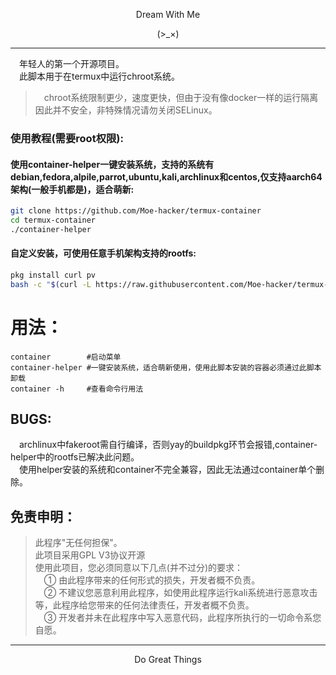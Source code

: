 <p align="center">Dream With Me</p>        
<p align="center">(>_×)</p> 

-----------      

&emsp;年轻人的第一个开源项目。      
&emsp;此脚本用于在termux中运行chroot系统。     
> &emsp;chroot系统限制更少，速度更快，但由于没有像docker一样的运行隔离因此并不安全，非特殊情况请勿关闭SELinux。      

### 使用教程(需要root权限):               
#### 使用container-helper一键安装系统，支持的系统有debian,fedora,alpile,parrot,ubuntu,kali,archlinux和centos,仅支持aarch64架构(一般手机都是)，适合萌新:         
```sh
git clone https://github.com/Moe-hacker/termux-container 
cd termux-container
./container-helper
```
#### 自定义安装，可使用任意手机架构支持的rootfs:
```sh
pkg install curl pv
bash -c "$(curl -L https://raw.githubusercontent.com/Moe-hacker/termux-container/main/container-zh)"
```
# 用法：
```shell
container        #启动菜单
container-helper #一键安装系统，适合萌新使用，使用此脚本安装的容器必须通过此脚本卸载
container -h     #查看命令行用法
```    
## BUGS:        
&emsp;archlinux中fakeroot需自行编译，否则yay的buildpkg环节会报错,container-helper中的rootfs已解决此问题。  
&emsp;使用helper安装的系统和container不完全兼容，因此无法通过container单个删除。    
## 免责申明：        
> 此程序"无任何担保"。          
> 此项目采用GPL V3协议开源          
> 使用此项目，您必须同意以下几点(并不过分)的要求：             
> &emsp;① 由此程序带来的任何形式的损失，开发者概不负责。      
> &emsp;② 不建议您恶意利用此程序，如使用此程序运行kali系统进行恶意攻击等，此程序给您带来的任何法律责任，开发者概不负责。      
> &emsp;③ 开发者并未在此程序中写入恶意代码，此程序所执行的一切命令系您自愿。      

-------     
<p align="center">Do Great Things</p>       
